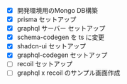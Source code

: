 - [x] 開発環境用のMongo DB構築
- [x] prisma セットアップ
- [x] graphql サーバー セットアップ
- [x] schema-codegen を ts に変更
- [x] shadcn-ui セットアップ
- [x] graphql-codegen セットアップ
- [ ] recoil セットアップ
- [ ] graphql x recoil のサンプル画面作成